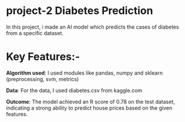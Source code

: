 # project-2 Diabetes Prediction
In this project, i made an AI model which predicts the cases of diabetes from a specific dataset.
# **Key Features:-**
**Algorithm used**: I used modules like pandas, numpy and sklearn (preprocessing, svm, metrics)

**Data**: For the data, I used diabetes.csv from kaggle.com

**Outcome**: The model achieved an R score of 0.78 on the test dataset, indicating a strong ability to predict house prices based on the given features.
